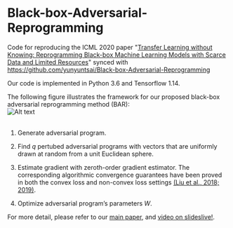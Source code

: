 # Black-box-Adversarial-Reprogramming
Code for reproducing the ICML 2020 paper "[Transfer Learning without Knowing: Reprogramming Black-box Machine Learning Models with Scarce Data and Limited Resources](https://arxiv.org/abs/2007.08714 )" synced with https://github.com/yunyuntsai/Black-box-Adversarial-Reprogramming

Our code is implemented in Python 3.6 and Tensorflow 1.14. 

The following figure illustrates the framework for our proposed black-box adversarial reprogramming method (BAR): <br/>
![Alt text](https://user-images.githubusercontent.com/20013955/89761762-b2e55880-db21-11ea-93f8-db0cef7800c3.png)<br/>
<br/>

1. Generate adversarial program. <br/>

2. Find _q_ pertubed adversarial programs with vectors that are uniformly drawn at random
from a unit Euclidean sphere. <br/>

3. Estimate gradient with zeroth-order gradient estimator. The corresponding algorithmic convergence guarantees have been proved in both the convex loss and non-convex loss settings [(Liu et al., 2018; 2019)](https://arxiv.org/pdf/1805.10367.pdf).<br/> 

4. Optimize adversarial program’s parameters _W_. <br/>

For more detail, please refer to our [main paper](https://proceedings.icml.cc/static/paper_files/icml/2020/3642-Paper.pdf), and [video on slideslive!](https://slideslive.com/38928106/transfer-learning-without-knowing-reprogramming-blackbox-machine-learning-models-with-scarce-data-and-limited-resources?ref=speaker-31425-latest).
